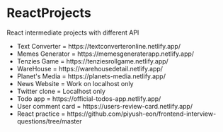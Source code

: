 # ReactProjects
React intermediate projects with different API

<ul>
    <li>Text Converter = https://textconverteronline.netlify.app/</li>
    <li>Memes Generator = https://memesgeneraterapp.netlify.app/</li>
    <li>Tenzies Game = https://tenziesrollgame.netlify.app/</li>
    <li>WareHouse = https://warehousedetail.netlify.app/ </li>
    <li>Planet's Media = https://planets-media.netlify.app/ </li>
    <li>News Website = Work on localhost only</li>
    <li>Twitter clone = Localhost only</li>
    <li>Todo app = https://official-todos-app.netlify.app/</li>
    <li>User comment card = https://users-review-card.netlify.app/</li>
    <li>React practice = https://github.com/piyush-eon/frontend-interview-questions/tree/master </li>
    
</ul>
